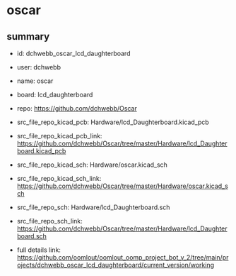 # oscar
 
## summary 
* id: dchwebb_oscar_lcd_daughterboard
* user: dchwebb
* name: oscar
* board: lcd_daughterboard
* repo: https://github.com/dchwebb/Oscar
* src_file_repo_kicad_pcb: Hardware/lcd_Daughterboard.kicad_pcb
* src_file_repo_kicad_pcb_link: https://github.com/dchwebb/Oscar/tree/master/Hardware/lcd_Daughterboard.kicad_pcb
* src_file_repo_kicad_sch: Hardware/oscar.kicad_sch
* src_file_repo_kicad_sch_link: https://github.com/dchwebb/Oscar/tree/master/Hardware/oscar.kicad_sch

* src_file_repo_sch: Hardware/lcd_Daughterboard.sch
* src_file_repo_sch_link: https://github.com/dchwebb/Oscar/tree/master/Hardware/lcd_Daughterboard.sch
* full details link: https://github.com/oomlout/oomlout_oomp_project_bot_v_2/tree/main/projects/dchwebb_oscar_lcd_daughterboard/current_version/working  







